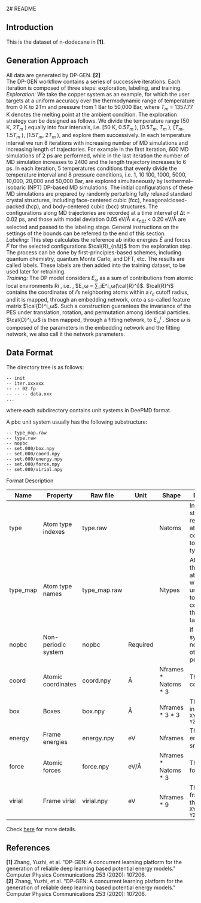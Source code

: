 2# README

## Introduction

This is the dataset of n-dodecane in **[1]**. 

## Generation Approach
All data are generated by DP-GEN. **[2]**  
The DP-GEN workflow contains a series of successive iterations. Each iteration is composed of three steps: exploration, labeling, and training.  
*Exploration:* We take the copper system as an example, for which the user targets at a uniform accuracy over the thermodynamic range of temperature from 0 K to 2Tm and pressure from 1 Bar to 50,000 Bar, where $T_m$ = 1357.77 K denotes the melting point at the ambient condition. The exploration strategy can be designed as follows. We divide the temperature range [50 K, 2$T_m$ ) equally into four intervals, i.e. [50 K, 0.5$T_m$ ), [0.5$T_m$, $T_m$ ), [$T_m$, 1.5$T_m$ ), [1.5$T_m$, 2$T_m$ ), and explore them successively. In each temperature interval we run 8 iterations with increasing number of MD simulations and increasing length of trajectories. For example in the first iteration, 600 MD simulations of 2 ps are performed, while in the last iteration the number of MD simulation increases to 2400 and the length trajectory increases to 6 ps. In each iteration, 5  temperatures conditions that evenly divide the temperature interval and 8 pressure conditions, i.e. 1, 10 100, 1000, 5000, 10,000, 20,000 and 50,000 Bar, are explored simultaneously by Isothermal–isobaric (NPT) DP-based MD simulations. The initial configurations of these MD simulations are prepared by randomly perturbing fully relaxed standard crystal structures, including face-centered cubic (fcc), hexagonalclosed-packed (hcp), and body-centered cubic (bcc) structures. The configurations along MD trajectories are recorded at a time interval of ∆t = 0.02 ps, and those with model deviation 0.05 eV/Å ≤ $ϵ_{n∆t}$ < 0.20 eV/Å are selected and passed to the labeling stage. General instructions on the settings of the bounds can be referred to the end of this section.  
*Labeling:* This step calculates the reference ab initio energies $\tilde{E}$ and forces $\tilde{F}$ for the selected configurations $\cal{R}_{n∆t}$ from the exploration step. The process can be done by first-principles-based schemes, including quantum chemistry, quantum Monte Carlo, and DFT, etc. The results are called labels. These labels are then added into the training dataset, to be used later for retraining.  
*Training:* The DP model considers $E_ω$ as a sum of contributions from atomic local environments Ri , i.e. , $E_ω = ∑_iE^i_ω(\cal{R}^i)$. $\cal{R}^i$ contains the coordinates of $i$’s neighboring atoms within a $r_c$ cutoff radius, and it is mapped, through an embedding network, onto a so-called feature matrix $\cal{D}^i_ω$. Such a construction guarantees the invariance of the PES under translation, rotation, and permutation among identical particles. $\cal{D}^i_ω$ is then mapped, through a fitting network, to $E^i_ω$ . Since $ω$ is composed of the parameters in the embedding network and the fitting network, we also call it the network parameters.

## Data Format

The directory tree is as follows:

```
-- init
-- iter.xxxxxx
-- -- 02.fp
-- -- -- data.xxx
...
```

where each subdirectory contains unit systems in DeePMD format.

A pbc unit system usually has the following substructure:

```
-- type_map.raw
-- type.raw
-- nopbc
-- set.000/box.npy
-- set.000/coord.npy
-- set.000/energy.npy
-- set.000/force.npy
-- set.000/virial.npy
```

Format Description

| Name     | Property           | Raw file     | Unit | Shape                  | Description                                                  |
| -------- | ------------------ | ------------ | ---- | ---------------------- | ------------------------------------------------------------ |
| type     | Atom type indexes  | type.raw     |      | Natoms                 | Integers that start with 0, represent the atomic type corresponding to type_map.raw |
| type_map | Atom type names    | type_map.raw |      | Ntypes                 | Atom names that map to atom type, which is unnecessart to be contained in the periodic table |
| nopbc    | Non-periodic system| nopbc        |Required|                      |If True, this system is non-periodic; otherwise it's periodic |
| coord    | Atomic coordinates | coord.npy    | Å    | Nframes \* Natoms \* 3 | The atomic coordinates                                       |
| box      | Boxes              | box.npy      | Å    | Nframes \* 3 \* 3      | The box axes in the order `XX XY XZ YX YY YZ ZX ZY ZZ`       |
| energy   | Frame energies     | energy.npy   | eV   | Nframes                | The potential energy of snapshot                             |
| force    | Atomic forces      | force.npy    | eV/Å | Nframes \* Natoms \* 3 | The atomic forces                                            |
| virial   | Frame virial       | virial.npy   | eV   | Nframes * 9            | The virial frames are in the order `XX XY XZ YX YY YZ ZX ZY ZZ` |

Check [here](https://github.com/deepmodeling/deepmd-kit/blob/master/doc/data/system.md) for more details.

## References
**[1]** Zhang, Yuzhi, et al. "DP-GEN: A concurrent learning platform for the generation of reliable deep learning based potential energy models." Computer Physics Communications 253 (2020): 107206.  
**[2]** Zhang, Yuzhi, et al. "DP-GEN: A concurrent learning platform for the generation of reliable deep learning based potential energy models." Computer Physics Communications 253 (2020): 107206.



